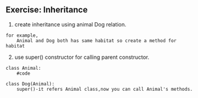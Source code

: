 ## Exercise: Inheritance

1. create inheritance using animal Dog relation.


```
for example, 
    Animal and Dog both has same habitat so create a method for habitat 
```

2. use super() constructor for calling parent constructor.

```
class Animal:
    #code

class Dog(Animal):
    super()-it refers Animal class,now you can call Animal's methods.
```
